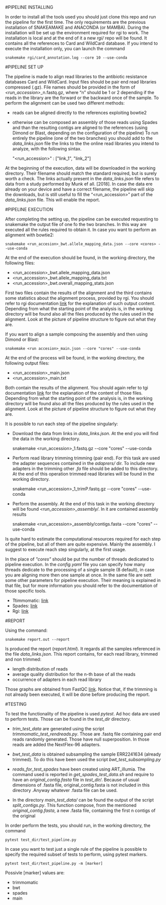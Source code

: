 #PIPELINE INSTALLING

In order to install all the tools used you should just clone this repo and run the pipeline for the first time. The only requirements are the previous installation of SNAKEAMAKE and ANACONDA (or MAMBA). During the installation will be set up the environment required for rgi to work. The installation is local and at the end of it a new *rgi/* repo will be found. It contains all the references to Card and WildCard  database. If you intend to execute the installation only, you can launch the command

	snakemake rgi/card_annotation.log --core 10 --use-conda

#PIPELINE SET UP

The pipeline is made to align read libraries to the antibiotic resistance databases Card and WildCard. Input files should be pair end read libraries compressed (.gz). File names should be provided in the form of *<run_accession>*_n.fastq.gz, where “n” should be 1 or 2 depending if the reads in the library are the forward or the backward once of the sample. To perform the alignment can be used two different methods:
- reads can be aligned directly to the references exploiting bowtie2
- otherwise can be composed an assembly of those reads using Spades and than the resulting contigs are aligned to the references (using Dimond or Blast, depending on the configuration of the pipeline)
To run entirely the pipeline (one of the two branches) you should add to the *data_links.json* file the links to the the online read libraries you intend to analyze, with the following sintax.

	"<run_accession>" : ["link_1", "link_2"]

At the beginning of the execution, data will be downloaded in the working directory. Their filename should match the standard required, but is surely worth a check. The links actually present in the *data_links.json* file refers to data from a study performed by Munk ef all. [2018]. In case the data ere already on your device and have a correct filename, the pipeline will skip the downloads, but is still useful to fill the “<run_accession>” part of the *data_links.json* file. This will enable the report.

#PIPELINE EXECUTION

After completing the setting up, the pipeline can be executed requesting to snakemake the output file of one fo the two branches. In this way are executed all the rules required to obtain it. In case you want to perform an alignment with bowtie2:

	snakemake <run_accesion>_bwt.allele_mapping_data.json --core <cores> --use-conda

At the end of the execution should be found, in the working directory, the following files:
- <run_accession>_bwt.allele_mapping_data.json
- <run_accession>_bwt.allele_mapping_data.txt
- <run_accession>_bwt.overall_mapping_stats.json

First two files contain the results of the alignment and the third contains some statistics about the alignment process, provided by rgi. You should refer to rgi documentation [link](https://github.com/arpcard/rgi#running-rgi-main-with-genome-or-assembly-dna-sequences) for the explanation of such output content. Depending from what the starting point of the analysis is, in the working directory will be found also all the files produced by the rules used in the alignment. Look at the picture of pipeline structure to figure out what they are.

If you want to align a sample composing the assembly and then using Dimond or Blast:

	snakemake <run accesion>_main.json --core "cores" --use-conda

At the end of the process will be found, in the working directory, the following output files:
- <run_accession>_main.json
- <run_accession>_main.txt

Both contain the results of the alignment. You should again refer to tgi documentation [link](https://github.com/arpcard/rgi#running-rgi-main-with-genome-or-assembly-dna-sequences) for the explanation of the content of those files. Depending from what the starting point of the analysis is, in the working directory will be found also all the files produced by the rules used in the alignment. Look at the picture of pipeline structure to figure out what they are.

It is possible to run each step of the pipeline singularly:

- Download the data from links in *data_links.json*. At the end you will find the data in the working directory.

	 snakemake <run_accession>_1.fastq.gz --core "cores" --use-conda

- Perform read library trimming trimming (pair end). For this task are used the adapter sequences contained in the *adaprers/* dir. To include new adapters in the trimming other *.fa* file should be added to this directory. At the end of this operation trimmed read libraries will be found in the working directory.

	snakemake <run_accession>_1_trimP.fastq.gz --core "cores" --use-conda

- Perform the assembly. At the end of this task in the working directory will be found *<run_accession>_assembly/*. In it are contained assembly results

	snakemake <run_accession>_assembly/contigs.fasta --core "cores" --use-conda

Is quite hard to estimate the computational resources required for each step of the pipeline, but all of them are quite expensive. Mainly the assembly. I suggest to execute reach step singularly, at the first usage.

In the place of *"cores"* should be put the number of threads dedicated to pipeline execution. In the *config.yaml* file you can specify how many threads dedicate to the processing of a single sample (8 default), in case you are aligning more then one sample at once. In the same file are sett some other parameters for pipeline execution. Their meaning is explained in that file, but for more information you should refer to the documentation of those specific tools.
- Ttimmomatic: [link](http://www.usadellab.org/cms/?page=trimmomatic)
- Spades: [link](https://cab.spbu.ru/files/release3.15.2/manual.html)
- Rgi: [link](https://github.com/arpcard/rgi#running-rgi-main-with-genome-or-assembly-dna-sequences)



#REPORT

Using the command:

	snakemake report.out --report

Is produced the report (*report.html*). It regards all the samples referenced in the file *data_links.json*. This report contains, for each read library, trimmed and non trimmed:
- length distribution of reads
- average quality distribution for the n-th base of all the reads
- occurrence of adapters in each read library

Those graphs are obtained from FastQC [link](https://www.bioinformatics.babraham.ac.uk/projects/fastqc/). Notice that, if the trimming is not already been executed, it will be done before producing the report.


#TESTING

To test the functionality of the pipeline is used *pytest*. Ad hoc data are used to perform tests. Those can be found in the *test_dir* directory.

- *trim_test_data* are generated using the script *trimmomatic_test_rendreads.py*. Those are .fastq file containing pair end reads randomly generated. Those have null superposition. In those reads are added the NextFlex-96 adapters.

- *bwt_test_data* is obtained subsampling the sample ERR2241634 (already trimmed). To do this have been used the script *bwt_test_subsampling.py*

- *reads_for_test_spades* have been created using ART_illumia. The command used is reported in *get_spades_test_data.sh* and require to have an *original_contig.fasta* file in *test_dir/*. Because of usual dimensions of .fasta file, original_contig.fasta is not included in this directory .Anyway whatever .fasta file can be used.

- In the directory *main_test_data/* can be found the output of the script *split_contigs.py*. This function compose, from the mentioned *original_contig.fasta*, a new .fasta file, containing the first n contigs of the original

In order perform the tests, you should run, in the working directory, the command

	pytest test_dir/test_pipeline.py

In case you want to test just a single rule of the pipeline is possible to specify the required subset of tests to perform, using pytest markers.

	pytest test_dir/test_pipeline.py -m [marker]

Possivle [marker] values are:
- trimmomatic
- bwt
- spades
- main


